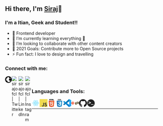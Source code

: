 ## Hi there, I'm [Siraj]👋 


### I'm a Itian, Geek and Student!!

- 🔭 Frontend developer
- 🌱 I’m currently learning everything 🤣
- 👯 I’m looking to collaborate with other content creators
- 🥅 2021 Goals: Contribute more to Open Source projects
- ⚡ Fun fact: I love to design and travelling

### Connect with me:

[<img align="left" alt="sirajofcl" width="22px" src="https://raw.githubusercontent.com/iconic/open-iconic/master/svg/globe.svg" />][Siraj]
[<img align="left" alt="sirajofcl  | Twitter" width="22px" src="https://cdn.jsdelivr.net/npm/simple-icons@v3/icons/twitter.svg" />][twitter]
[<img align="left" alt="sirajofcl | LinkedIn" width="22px" src="https://cdn.jsdelivr.net/npm/simple-icons@v3/icons/linkedin.svg" />][linkedin]
[<img align="left" alt="sirajofcl | Instagram" width="22px" src="https://cdn.jsdelivr.net/npm/simple-icons@v3/icons/instagram.svg" />][instagram]

<br/>

### Languages and Tools:
<img align="left" alt="React" width="26px" src="https://raw.githubusercontent.com/github/explore/80688e429a7d4ef2fca1e82350fe8e3517d3494d/topics/react/react.png" />
<img align="left" alt="JavaScript" width="26px" src="https://raw.githubusercontent.com/github/explore/80688e429a7d4ef2fca1e82350fe8e3517d3494d/topics/javascript/javascript.png" />
<img align="left" alt="HTML5" width="26px" src="https://raw.githubusercontent.com/github/explore/80688e429a7d4ef2fca1e82350fe8e3517d3494d/topics/html/html.png" />
<img align="left" alt="CSS3" width="26px" src="https://raw.githubusercontent.com/github/explore/80688e429a7d4ef2fca1e82350fe8e3517d3494d/topics/css/css.png" />
<img align="left" alt="Visual Studio Code" width="26px" src="https://raw.githubusercontent.com/github/explore/80688e429a7d4ef2fca1e82350fe8e3517d3494d/topics/visual-studio-code/visual-studio-code.png" />
<img align="left" alt="Git" width="26px" src="https://raw.githubusercontent.com/github/explore/80688e429a7d4ef2fca1e82350fe8e3517d3494d/topics/git/git.png" />
<img align="left" alt="GitHub" width="26px" src="https://raw.githubusercontent.com/github/explore/78df643247d429f6cc873026c0622819ad797942/topics/github/github.png" />
<img align="left" alt="Terminal" width="26px" src="https://raw.githubusercontent.com/github/explore/80688e429a7d4ef2fca1e82350fe8e3517d3494d/topics/terminal/terminal.png" />

<br/>

---

[Siraj]: https://siraj-portfolio.herokuapp.com/
[twitter]: https://twitter.com/sirajofcl
[instagram]: https://instagram.com/sirajofcl/
[linkedin]: https://linkedin.com/in/sirajofcl

